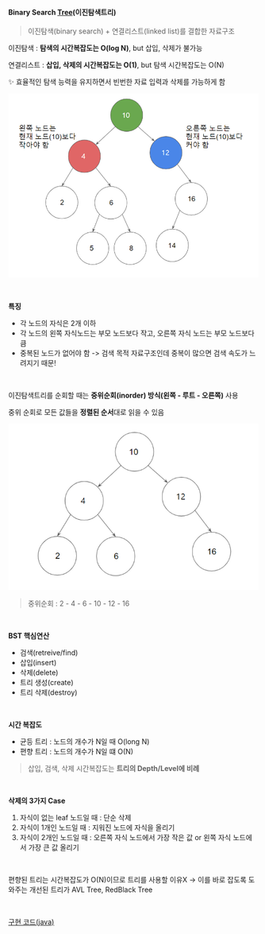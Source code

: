 #### Binary Search [Tree](https://github.com/ssd256/Dev-Storage/blob/main/DataStructure/Tree.md)(이진탐색트리)

> 이진탐색(binary search) + 연결리스트(linked list)를 결합한 자료구조

이진탐색 : **탐색의 시간복잡도는 O(log N)**, but 삽입, 삭제가 불가능

연결리스트 :  **삽입, 삭제의 시간복잡도는 O(1)**, but 탐색 시간복잡도는 O(N)

:sparkles: ​효율적인 탐색 능력을 유지하면서 빈번한 자료 입력과 삭제를 가능하게 함

![Binary Search Tree 구조](https://github.com/ssd256/Dev-Storage/blob/main/DataStructure/images/Binary%20Search%20Tree%20%EA%B5%AC%EC%A1%B0.PNG)

<br>

**특징**

* 각 노드의 자식은 2개 이하
* 각 노드의 왼쪽 자식노드는 부모 노드보다 작고, 오른쪽 자식 노드는 부모 노드보다 큼
* 중복된 노드가 없어야 함 -> 검색 목적 자료구조인데 중복이 많으면 검색 속도가 느려지기 때문!

<br>

이진탐색트리를 순회할 때는 **중위순회(inorder) 방식(왼쪽 - 루트 - 오른쪽)** 사용

중위 순회로 모든 값들을 **정렬된 순서**대로 읽을 수 있음

![inorder](https://github.com/ssd256/Dev-Storage/blob/main/DataStructure/images/inorder.PNG)

> 중위순회 : 2 - 4 - 6 - 10 - 12 - 16

<br>

**BST 핵심연산**

* 검색(retreive/find)
* 삽입(insert)
* 삭제(delete)
* 트리 생성(create)
* 트리 삭제(destroy)

<br>

**시간 복잡도**

* 균등 트리 : 노드의 개수가 N일 때 O(long N)
* 편향 트리 : 노드의 개수가 N일 떄 O(N)

> 삽입, 검색, 삭제 시간복잡도는 **트리의 Depth/Level에 비례**

<br>

**삭제의 3가지 Case**

1. 자식이 없는 leaf 노드일 때 : 단순 삭제
2. 자식이 1개인 노드일 때 : 지워진 노드에 자식을 올리기
3. 자식이 2개인 노드일 때 : 오른쪽 자식 노드에서 가장 작은 값 or 왼쪽 자식 노드에서 가장 큰 값 올리기

<br>

편향된 트리는 시간복잡도가 O(N)이므로 트리를 사용할 이유X -> 이를 바로 잡도록 도와주는 개선된 트리가 AVL Tree, RedBlack Tree

<br>

[구현 코드(java)]()

